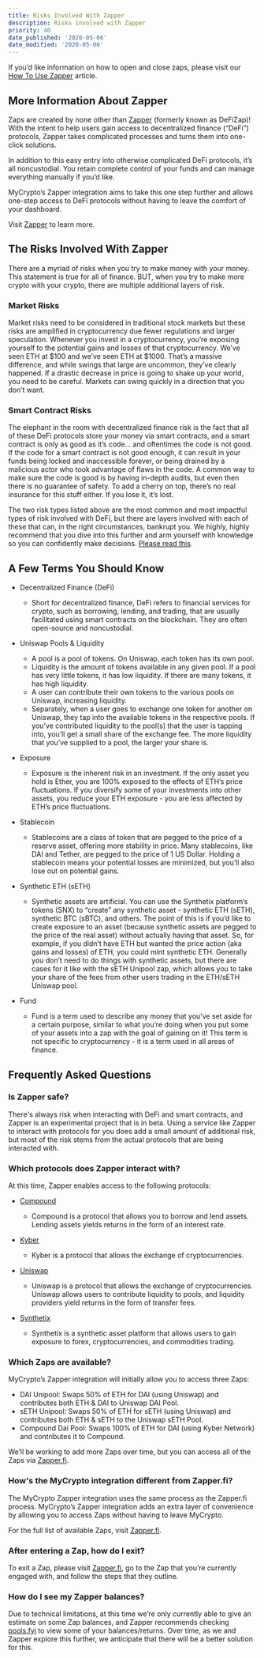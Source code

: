 ```yaml
---
title: Risks Involved With Zapper
description: Risks involved with Zapper
priority: 40
date_published: '2020-05-06'
date_modified: '2020-05-06'
---
```


If you’d like information on how to open and close zaps, please visit our [How To Use Zapper](/how-to/defi/how-to-use-zapper) article.

## More Information About Zapper

Zaps are created by none other than [Zapper](https://zapper.fi) (formerly known as DeFiZap)! With the intent to help users gain access to decentralized finance (“DeFi”) protocols, Zapper takes complicated processes and turns them into one-click solutions.

In addition to this easy entry into otherwise complicated DeFi protocols, it’s all noncustodial. You retain complete control of your funds and can manage everything manually if you’d like.

MyCrypto’s Zapper integration aims to take this one step further and allows one-step access to DeFi protocols without having to leave the comfort of your dashboard.

Visit [Zapper](https://zapper.fi) to learn more.

## The Risks Involved With Zapper

There are a myriad of risks when you try to make money with your money. This statement is true for all of finance. BUT, when you try to make more crypto with your crypto, there are multiple additional layers of risk.

### Market Risks

Market risks need to be considered in traditional stock markets but these risks are amplified in cryptocurrency due fewer regulations and larger speculation. Whenever you invest in a cryptocurrency, you’re exposing yourself to the potential gains and losses of that cryptocurrency. We’ve seen ETH at $100 and we’ve seen ETH at $1000. That’s a massive difference, and while swings that large are uncommon, they’ve clearly happened. If a drastic decrease in price is going to shake up your world, you need to be careful. Markets can swing quickly in a direction that you don’t want.

### Smart Contract Risks

The elephant in the room with decentralized finance risk is the fact that all of these DeFi protocols store your money via smart contracts, and a smart contract is only as good as it’s code… and oftentimes the code is not good. If the code for a smart contract is not good enough, it can result in your funds being locked and inaccessible forever, or being drained by a malicious actor who took advantage of flaws in the code. A common way to make sure the code is good is by having in-depth audits, but even then there is no guarantee of safety. To add a cherry on top, there’s no real insurance for this stuff either. If you lose it, it’s lost.

The two risk types listed above are the most common and most impactful types of risk involved with DeFi, but there are layers involved with each of these that can, in the right circumstances, bankrupt you. We highly, highly recommend that you dive into this further and arm yourself with knowledge so you can confidently make decisions. [Please read this](https://medium.com/mycrypto/risky-business-defi-and-ethereums-coming-of-age-story-4d99465ad102).

## A Few Terms You Should Know

* Decentralized Finance (DeFi)
  * Short for decentralized finance, DeFi refers to financial services for crypto, such as borrowing, lending, and trading, that are usually facilitated using smart contracts on the blockchain. They are often open-source and noncustodial.

* Uniswap Pools & Liquidity
  * A pool is a pool of tokens. On Uniswap, each token has its own pool.
  * Liquidity is the amount of tokens available in any given pool. If a pool has very little tokens, it has low liquidity. If there are many tokens, it has high liquidity.
  * A user can contribute their own tokens to the various pools on Uniswap, increasing liquidity.
  * Separately, when a user goes to exchange one token for another on Uniswap, they tap into the available tokens in the respective pools. If you’ve contributed liquidity to the pool(s) that the user is tapping into, you’ll get a small share of the exchange fee. The more liquidity that you’ve supplied to a pool, the larger your share is.

* Exposure
  * Exposure is the inherent risk in an investment. If the only asset you hold is Ether, you are 100% exposed to the effects of ETH’s price fluctuations. If you diversify some of your investments into other assets, you reduce your ETH exposure - you are less affected by ETH’s price fluctuations.

* Stablecoin
  * Stablecoins are a class of token that are pegged to the price of a reserve asset, offering more stability in price. Many stablecoins, like DAI and Tether, are pegged to the price of 1 US Dollar. Holding a stablecoin means your potential losses are minimized, but you’ll also lose out on potential gains.

* Synthetic ETH (sETH)
  * Synthetic assets are artificial. You can use the Synthetix platform’s tokens (SNX) to “create” any synthetic asset - synthetic ETH (sETH), synthetic BTC (sBTC), and others. The point of this is if you’d like to create exposure to an asset (because synthetic assets are pegged to the price of the real asset) without actually having that asset. So, for example, if you didn’t have ETH but wanted the price action (aka gains and losses) of ETH, you could mint synthetic ETH. Generally you don’t need to do things with synthetic assets, but there are cases for it like with the sETH Unipool zap, which allows you to take your share of the fees from other users trading in the ETH/sETH Uniswap pool.

* Fund
  * Fund is a term used to describe any money that you’ve set aside for a certain purpose, similar to what you’re doing when you put some of your assets into a zap with the goal of gaining on it! This term is not specific to cryptocurrency - it is a term used in all areas of finance.

## Frequently Asked Questions

### Is Zapper safe?

There's always risk when interacting with DeFi and smart contracts, and Zapper is an experimental project that is in beta. Using a service like Zapper to interact with protocols for you does add a small amount of additional risk, but most of the risk stems from the actual protocols that are being interacted with.

### Which protocols does Zapper interact with?

At this time, Zapper enables access to the following protocols:

* [Compound](http://compound.finance)
  * Compound is a protocol that allows you to borrow and lend assets. Lending assets yields returns in the form of an interest rate.

* [Kyber](http://kyber.network)
  * Kyber is a protocol that allows the exchange of cryptocurrencies.

* [Uniswap](http://uniswap.io)
  * Uniswap is a protocol that allows the exchange of cryptocurrencies. Uniswap allows users to contribute liquidity to pools, and liquidity providers yield returns in the form of transfer fees.

* [Synthetix](https://synthetix.exchange/)
  * Synthetix is a synthetic asset platform that allows users to gain exposure to forex, cryptocurrencies, and commodities trading.

### Which Zaps are available?

MyCrypto’s Zapper integration will initially allow you to access three Zaps:

* DAI Unipool: Swaps 50% of ETH for DAI (using Uniswap) and contributes both ETH & DAI to Uniswap DAI Pool.
* sETH Unipool: Swaps 50% of ETH for sETH (using Uniswap) and contributes both ETH & sETH to the Uniswap sETH Pool.
* Compound Dai Pool: Swaps 100% of ETH for DAI (using Kyber Network) and contributes it to Compound.

We’ll be working to add more Zaps over time, but you can access all of the Zaps via [Zapper.fi](https://www.zapper.fi/).

### How's the MyCrypto integration different from Zapper.fi?

The MyCrypto Zapper integration uses the same process as the Zapper.fi process. MyCrypto’s Zapper integration adds an extra layer of convenience by allowing you to access Zaps without having to leave MyCrypto.

For the full list of available Zaps, visit [Zapper.fi](https://www.zapper.fi/).

### After entering a Zap, how do I exit?

To exit a Zap, please visit [Zapper.fi](https://www.zapper.fi/), go to the Zap that you’re currently engaged with, and follow the steps that they outline.

### How do I see my Zapper balances?

Due to technical limitations, at this time we’re only currently able to give an estimate on some Zap balances, and Zapper recommends checking [pools.fyi](https://pools.fyi/) to view some of your balances/returns. Over time, as we and Zapper explore this further, we anticipate that there will be a better solution for this.
